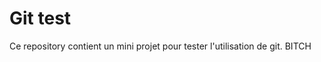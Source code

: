 # Git test 

Ce repository contient un mini projet pour tester l'utilisation de git.
BITCH


<!-- commandes pour giter : 
git add . (point piur tout selectionner et envoyer)
git commit (pour créer commentaire titre /Ligne/ligne commentaire>) et Fermer l'onglet   
git push (origin) [main] ()=direction []=branche     :   Pour envoyer sur GitHub
git status :(pour voir les changements en cours) -->